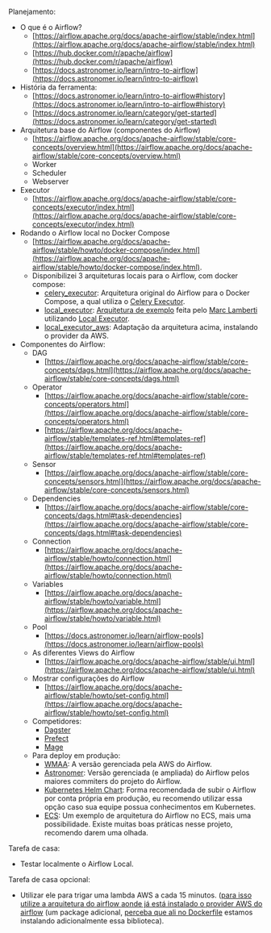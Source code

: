 Planejamento:
- O que é o Airflow?
	- [https://airflow.apache.org/docs/apache-airflow/stable/index.html](https://airflow.apache.org/docs/apache-airflow/stable/index.html)
	- [https://hub.docker.com/r/apache/airflow](https://hub.docker.com/r/apache/airflow)
	- [https://docs.astronomer.io/learn/intro-to-airflow](https://docs.astronomer.io/learn/intro-to-airflow)
- História da ferramenta:
	- [https://docs.astronomer.io/learn/intro-to-airflow#history](https://docs.astronomer.io/learn/intro-to-airflow#history)
	- [https://docs.astronomer.io/learn/category/get-started](https://docs.astronomer.io/learn/category/get-started)
- Arquitetura base do Airflow (componentes do Airflow)
	- [https://airflow.apache.org/docs/apache-airflow/stable/core-concepts/overview.html](https://airflow.apache.org/docs/apache-airflow/stable/core-concepts/overview.html)
	- Worker
	- Scheduler
	- Webserver
- Executor
	- [https://airflow.apache.org/docs/apache-airflow/stable/core-concepts/executor/index.html](https://airflow.apache.org/docs/apache-airflow/stable/core-concepts/executor/index.html)
- Rodando o Airflow local no Docker Compose
	- [https://airflow.apache.org/docs/apache-airflow/stable/howto/docker-compose/index.html](https://airflow.apache.org/docs/apache-airflow/stable/howto/docker-compose/index.html).
	- Disponibilizei 3 arquiteturas locais para o Airflow, com docker compose:
       - [celery_executor](./celery_executor): Arquitetura original do Airflow para o Docker Compose, a qual utiliza o [Celery Executor](https://airflow.apache.org/docs/apache-airflow/stable/core-concepts/executor/celery.html).
       - [local_executor](./local_executor/): [Arquitetura de exemplo](https://github.com/marclamberti/docker-airflow/tree/main) feita pelo [Marc Lamberti](https://marclamberti.com/) utilizando [Local Executor](https://airflow.apache.org/docs/apache-airflow/stable/core-concepts/executor/local.html).
       - [local_executor_aws](./local_executor_aws): Adaptação da arquitetura acima, instalando o provider da AWS.
- Componentes do Airflow:
  - DAG
  	- [https://airflow.apache.org/docs/apache-airflow/stable/core-concepts/dags.html](https://airflow.apache.org/docs/apache-airflow/stable/core-concepts/dags.html)
  - Operator
  	- [https://airflow.apache.org/docs/apache-airflow/stable/core-concepts/operators.html](https://airflow.apache.org/docs/apache-airflow/stable/core-concepts/operators.html)
  	- [https://airflow.apache.org/docs/apache-airflow/stable/templates-ref.html#templates-ref](https://airflow.apache.org/docs/apache-airflow/stable/templates-ref.html#templates-ref)
  - Sensor
  	- [https://airflow.apache.org/docs/apache-airflow/stable/core-concepts/sensors.html](https://airflow.apache.org/docs/apache-airflow/stable/core-concepts/sensors.html)
  - Dependencies
  	- [https://airflow.apache.org/docs/apache-airflow/stable/core-concepts/dags.html#task-dependencies](https://airflow.apache.org/docs/apache-airflow/stable/core-concepts/dags.html#task-dependencies)
  - Connection
  	- [https://airflow.apache.org/docs/apache-airflow/stable/howto/connection.html](https://airflow.apache.org/docs/apache-airflow/stable/howto/connection.html)
  - Variables
  	- [https://airflow.apache.org/docs/apache-airflow/stable/howto/variable.html](https://airflow.apache.org/docs/apache-airflow/stable/howto/variable.html)
  - Pool
  	- [https://docs.astronomer.io/learn/airflow-pools](https://docs.astronomer.io/learn/airflow-pools)
  - As diferentes Views do Airflow
    - [https://airflow.apache.org/docs/apache-airflow/stable/ui.html](https://airflow.apache.org/docs/apache-airflow/stable/ui.html)
  - Mostrar configurações do Airflow
    - [https://airflow.apache.org/docs/apache-airflow/stable/howto/set-config.html](https://airflow.apache.org/docs/apache-airflow/stable/howto/set-config.html)
  - Competidores:
    - [Dagster](https://dagster.io/)
    - [Prefect](https://www.prefect.io/)
    - [Mage](https://www.mage.ai/)
  - Para deploy em produção:
    - [WMAA](https://aws.amazon.com/pt/managed-workflows-for-apache-airflow/): A versão gerenciada pela AWS do Airflow.
    - [Astronomer](https://www.astronomer.io/): Versão gerenciada (e ampliada) do Airflow pelos maiores commiters do projeto do Airflow.
    - [Kubernetes Helm Chart](https://airflow.apache.org/docs/helm-chart/stable/index.html): Forma recomendada de subir o Airflow por conta própria em produção, eu recomendo utilizar essa opção caso sua equipe possua conhecimentos em Kubernetes.
    - [ECS](https://github.com/andresionek91/airflow-autoscaling-ecs): Um exemplo de arquitetura do Airflow no ECS, mais uma possibilidade. Existe muitas boas práticas nesse projeto, recomendo darem uma olhada.

Tarefa de casa:
- Testar localmente o Airflow Local.

Tarefa de casa opcional:
- Utilizar ele para trigar uma lambda AWS a cada 15 minutos. ([para isso utilize a arquitetura do airflow aonde já está instalado o provider AWS do airflow](./local_executor_aws) (um package adicional, [perceba que ali no Dockerfile](./local_executor_aws/Dockerfile) estamos instalando adicionalmente essa biblioteca).
